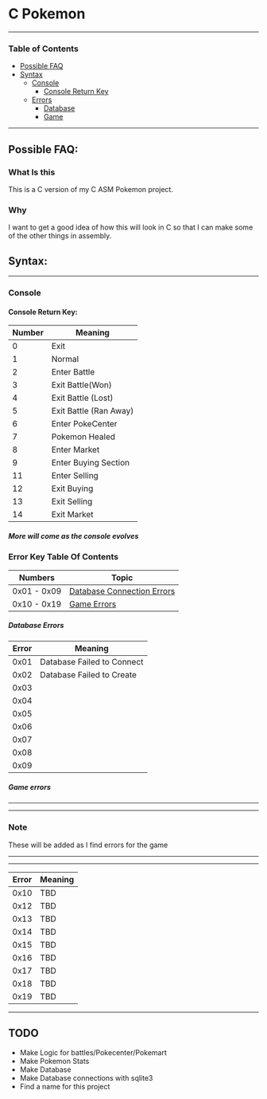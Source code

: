# C Pokemon

---
### Table of Contents
- [Possible FAQ](./README.md#possible-faq)
- [Syntax](./README.md)
    - [Console](./README.md#console)
        - [Console Return Key](README.md#console-return-key)
    - [Errors](./README.md#syntax)
        - [Database](./README.md#database-errors)
        - [Game](./README.md#game-errors)

---

## Possible FAQ:
### What Is this
This is a C version of my C ASM Pokemon project.
### Why
I want to get a good idea of how this will look in C so that I can make some of the other things in assembly.

## Syntax:
---
### Console
#### Console Return Key:
| Number | Meaning |
| ------ | ------- |
| 0 | Exit |
| 1 | Normal |
| 2 | Enter Battle |
| 3 | Exit Battle(Won) |
| 4 | Exit Battle (Lost) |
| 5 | Exit Battle (Ran Away) |
| 6 | Enter PokeCenter |
| 7 | Pokemon Healed |
| 8 | Enter Market |
| 9 | Enter Buying Section |
| 11 | Enter Selling |
| 12 | Exit Buying |
| 13 | Exit Selling |
| 14 | Exit Market |

##### More will come as the console evolves

### Error Key Table Of Contents
| Numbers | Topic |
| ------ | ------- |
| 0x01 - 0x09   | [Database Connection Errors](./README.md#database-errors) |
| 0x10 - 0x19 | [Game Errors](./README.md#game-errors) 

##### Database Errors
| Error | Meaning | 
| ----- | ------- |
| 0x01 | Database Failed to Connect |
| 0x02 | Database Failed to Create |
| 0x03 ||
| 0x04 ||
| 0x05 ||
| 0x06 ||
| 0x07 ||
| 0x08 ||
| 0x09 ||

##### Game errors

---
---
### Note
These will be added as I find errors for the game

---
---
| Error | Meaning |
| ----- | ------- |
| 0x10 | TBD |
| 0x12 | TBD |
| 0x13 | TBD |
| 0x14 | TBD |
| 0x15 | TBD |
| 0x16 | TBD |
| 0x17 | TBD |
| 0x18 | TBD |
| 0x19 | TBD |

---
## TODO

- Make Logic for battles/Pokecenter/Pokemart
- Make Pokemon Stats
- Make Database
- Make Database connections with sqlite3
- Find a name for this project